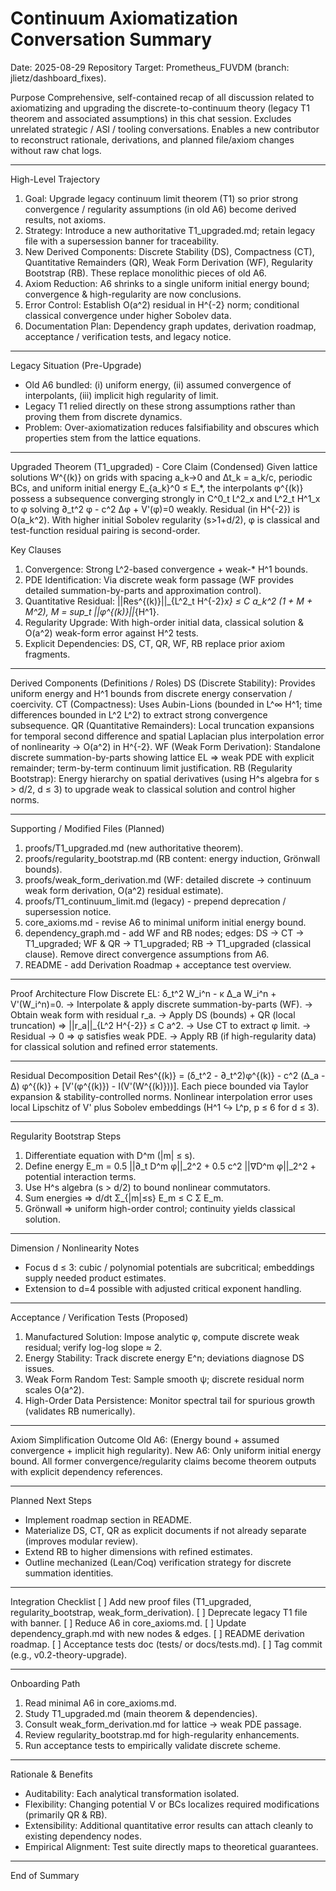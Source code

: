 # Continuum Axiomatization Conversation Summary

Date: 2025-08-29
Repository Target: Prometheus_FUVDM (branch: jlietz/dashboard_fixes).

Purpose
Comprehensive, self-contained recap of all discussion related to axiomatizing and upgrading the discrete-to-continuum theory (legacy T1 theorem and associated assumptions) in this chat session. Excludes unrelated strategic / ASI / tooling conversations. Enables a new contributor to reconstruct rationale, derivations, and planned file/axiom changes without raw chat logs.

------------------------------------------------------------------
High-Level Trajectory
1. Goal: Upgrade legacy continuum limit theorem (T1) so prior strong convergence / regularity assumptions (in old A6) become derived results, not axioms.
2. Strategy: Introduce a new authoritative T1_upgraded.md; retain legacy file with a supersession banner for traceability.
3. New Derived Components: Discrete Stability (DS), Compactness (CT), Quantitative Remainders (QR), Weak Form Derivation (WF), Regularity Bootstrap (RB). These replace monolithic pieces of old A6.
4. Axiom Reduction: A6 shrinks to a single uniform initial energy bound; convergence & high-regularity are now conclusions.
5. Error Control: Establish O(a^2) residual in H^{-2} norm; conditional classical convergence under higher Sobolev data.
6. Documentation Plan: Dependency graph updates, derivation roadmap, acceptance / verification tests, and legacy notice.

------------------------------------------------------------------
Legacy Situation (Pre-Upgrade)
- Old A6 bundled: (i) uniform energy, (ii) assumed convergence of interpolants, (iii) implicit high regularity of limit.
- Legacy T1 relied directly on these strong assumptions rather than proving them from discrete dynamics.
- Problem: Over-axiomatization reduces falsifiability and obscures which properties stem from the lattice equations.

------------------------------------------------------------------
Upgraded Theorem (T1_upgraded) - Core Claim (Condensed)
Given lattice solutions W^{(k)} on grids with spacing a_k→0 and Δt_k = a_k/c, periodic BCs, and uniform initial energy E_{a_k}^0 ≤ E_*, the interpolants φ^{(k)} possess a subsequence converging strongly in C^0_t L^2_x and L^2_t H^1_x to φ solving ∂_t^2 φ - c^2 Δφ + V'(φ)=0 weakly. Residual (in H^{-2}) is O(a_k^2). With higher initial Sobolev regularity (s>1+d/2), φ is classical and test-function residual pairing is second-order.

Key Clauses
1. Convergence: Strong L^2-based convergence + weak-* H^1 bounds.
2. PDE Identification: Via discrete weak form passage (WF provides detailed summation-by-parts and approximation control).
3. Quantitative Residual: ||Res^{(k)}||_{L^2_t H^{-2}_x} ≤ C a_k^2 (1 + M + M^2), M = sup_t ||φ^{(k)}||_{H^1}.
4. Regularity Upgrade: With high-order initial data, classical solution & O(a^2) weak-form error against H^2 tests.
5. Explicit Dependencies: DS, CT, QR, WF, RB replace prior axiom fragments.

------------------------------------------------------------------
Derived Components (Definitions / Roles)
DS (Discrete Stability): Provides uniform energy and H^1 bounds from discrete energy conservation / coercivity.
CT (Compactness): Uses Aubin-Lions (bounded in L^∞ H^1; time differences bounded in L^2 L^2) to extract strong convergence subsequence.
QR (Quantitative Remainders): Local truncation expansions for temporal second difference and spatial Laplacian plus interpolation error of nonlinearity → O(a^2) in H^{-2}.
WF (Weak Form Derivation): Standalone discrete summation-by-parts showing lattice EL ⇒ weak PDE with explicit remainder; term-by-term continuum limit justification.
RB (Regularity Bootstrap): Energy hierarchy on spatial derivatives (using H^s algebra for s > d/2, d ≤ 3) to upgrade weak to classical solution and control higher norms.

------------------------------------------------------------------
Supporting / Modified Files (Planned)
1. proofs/T1_upgraded.md (new authoritative theorem).
2. proofs/regularity_bootstrap.md (RB content: energy induction, Grönwall bounds).
3. proofs/weak_form_derivation.md (WF: detailed discrete → continuum weak form derivation, O(a^2) residual estimate).
4. proofs/T1_continuum_limit.md (legacy) - prepend deprecation / supersession notice.
5. core_axioms.md - revise A6 to minimal uniform initial energy bound.
6. dependency_graph.md - add WF and RB nodes; edges: DS → CT → T1_upgraded; WF & QR → T1_upgraded; RB → T1_upgraded (classical clause). Remove direct convergence assumptions from A6.
7. README - add Derivation Roadmap + acceptance test overview.

------------------------------------------------------------------
Proof Architecture Flow
Discrete EL: δ_t^2 W_i^n - κ Δ_a W_i^n + V'(W_i^n)=0.
→ Interpolate & apply discrete summation-by-parts (WF).
→ Obtain weak form with residual r_a.
→ Apply DS (bounds) + QR (local truncation) ⇒ ||r_a||_{L^2 H^{-2}} ≤ C a^2.
→ Use CT to extract φ limit.
→ Residual → 0 ⇒ φ satisfies weak PDE.
→ Apply RB (if high-regularity data) for classical solution and refined error statements.

------------------------------------------------------------------
Residual Decomposition Detail
Res^{(k)} = (δ_t^2 - ∂_t^2)φ^{(k)} - c^2 (Δ_a - Δ) φ^{(k)} + [V'(φ^{(k)}) - I(V'(W^{(k)}))].
Each piece bounded via Taylor expansion & stability-controlled norms. Nonlinear interpolation error uses local Lipschitz of V' plus Sobolev embeddings (H^1 ↪ L^p, p ≤ 6 for d ≤ 3).

------------------------------------------------------------------
Regularity Bootstrap Steps
1. Differentiate equation with D^m (|m| ≤ s).
2. Define energy E_m = 0.5 ||∂_t D^m φ||_2^2 + 0.5 c^2 ||∇D^m φ||_2^2 + potential interaction terms.
3. Use H^s algebra (s > d/2) to bound nonlinear commutators.
4. Sum energies ⇒ d/dt Σ_{|m|≤s} E_m ≤ C Σ E_m.
5. Grönwall ⇒ uniform high-order control; continuity yields classical solution.

------------------------------------------------------------------
Dimension / Nonlinearity Notes
- Focus d ≤ 3: cubic / polynomial potentials are subcritical; embeddings supply needed product estimates.
- Extension to d=4 possible with adjusted critical exponent handling.

------------------------------------------------------------------
Acceptance / Verification Tests (Proposed)
1. Manufactured Solution: Impose analytic φ, compute discrete weak residual; verify log-log slope ≈ 2.
2. Energy Stability: Track discrete energy E^n; deviations diagnose DS issues.
3. Weak Form Random Test: Sample smooth ψ; discrete residual norm scales O(a^2).
4. High-Order Data Persistence: Monitor spectral tail for spurious growth (validates RB numerically).

------------------------------------------------------------------
Axiom Simplification Outcome
Old A6: (Energy bound + assumed convergence + implicit high regularity).
New A6: Only uniform initial energy bound. All former convergence/regularity claims become theorem outputs with explicit dependency references.

------------------------------------------------------------------
Planned Next Steps
- Implement roadmap section in README.
- Materialize DS, CT, QR as explicit documents if not already separate (improves modular review).
- Extend RB to higher dimensions with refined estimates.
- Outline mechanized (Lean/Coq) verification strategy for discrete summation identities.

------------------------------------------------------------------
Integration Checklist
[ ] Add new proof files (T1_upgraded, regularity_bootstrap, weak_form_derivation).
[ ] Deprecate legacy T1 file with banner.
[ ] Reduce A6 in core_axioms.md.
[ ] Update dependency_graph.md with new nodes & edges.
[ ] README derivation roadmap.
[ ] Acceptance tests doc (tests/ or docs/tests.md).
[ ] Tag commit (e.g., v0.2-theory-upgrade).

------------------------------------------------------------------
Onboarding Path
1. Read minimal A6 in core_axioms.md.
2. Study T1_upgraded.md (main theorem & dependencies).
3. Consult weak_form_derivation.md for lattice → weak PDE passage.
4. Review regularity_bootstrap.md for high-regularity enhancements.
5. Run acceptance tests to empirically validate discrete scheme.

------------------------------------------------------------------
Rationale & Benefits
- Auditability: Each analytical transformation isolated.
- Flexibility: Changing potential V or BCs localizes required modifications (primarily QR & RB).
- Extensibility: Additional quantitative error results can attach cleanly to existing dependency nodes.
- Empirical Alignment: Test suite directly maps to theoretical guarantees.

------------------------------------------------------------------
End of Summary